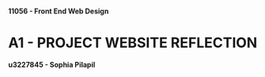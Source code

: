 
#### 11056 - Front End Web Design

# A1 - PROJECT WEBSITE REFLECTION

#### u3227845 - Sophia Pilapil



